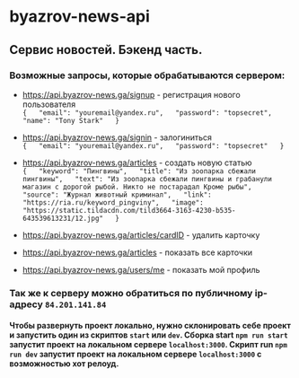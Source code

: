 # byazrov-news-api
## Сервис новостей. Бэкенд часть. 
### Возможные запросы, которые обрабатываются сервером: 
- https://api.byazrov-news.ga/signup - регистрация нового пользователя  
`{  
    "email": "youremail@yandex.ru",  
    "password": "topsecret",  
    "name": "Tony Stark"  
}`  

- https://api.byazrov-news.ga/signin - залогиниться  
`{  
    "email": "youremail@yandex.ru",  
    "password": "topsecret"  
}`  

- https://api.byazrov-news.ga/articles - создать новую статью  
`{  
    "keyword": "Пингвины",  
    "title": "Из зоопарка сбежали пингвины",  
    "text": "Из зоопарка сбежали пингвины и грабанули магазин с дорогой рыбой. Никто не постарадал Кроме рыбы",  
    "source": "Журнал животный криминал",  
    "link": "https://ria.ru/keyword_pingviny",  
    "image": "https://static.tildacdn.com/tild3664-3163-4230-b535-643539613231/12.jpg"  
}`  

- https://api.byazrov-news.ga/articles/cardID - удалить карточку
- https://api.byazrov-news.ga/articles - показать все карточки
- https://api.byazrov-news.ga/users/me - показать мой профиль

### Так же к серверу можно обратиться по публичному ip-адресу `84.201.141.84`

#### Чтобы развернуть проект локально, нужно склонировать себе проект и запустить один из скриптов `start` или `dev`. Сборка start `npm run start` запустит проект на локальном сервере `localhost:3000`. Скрипт run `npm run dev` запустит проект на локальном сервере `localhost:3000` с возможностью хот релоуд.
